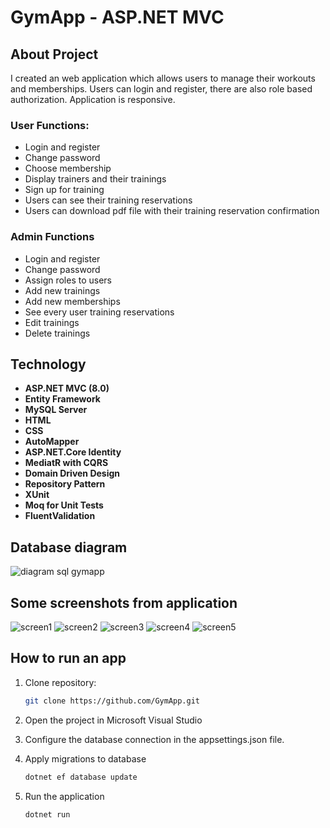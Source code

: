 # GymApp - ASP.NET MVC 

## About Project
I created an web application which allows users to manage their workouts and memberships.
Users can login and register, there are also role based authorization. Application is responsive. 

### User Functions:
- Login and register
- Change password
- Choose membership
- Display trainers and their trainings
- Sign up for training
- Users can see their training reservations
- Users can download pdf file with their training reservation confirmation

### Admin Functions
- Login and register
- Change password
- Assign roles to users
- Add new trainings
- Add new memberships 
- See every user training reservations
- Edit trainings 
- Delete trainings


## Technology
- **ASP.NET MVC (8.0)**
- **Entity Framework**
- **MySQL Server**
- **HTML**
- **CSS**
- **AutoMapper**
- **ASP.NET.Core Identity**
- **MediatR with CQRS**
- **Domain Driven Design**
- **Repository Pattern**
- **XUnit**
- **Moq for Unit Tests**
- **FluentValidation**


## Database diagram
![diagram sql gymapp](https://github.com/user-attachments/assets/d7aad9c3-a532-43fa-8123-25027602471a)

## Some screenshots from application
![screen1](https://github.com/user-attachments/assets/98fe27b1-b545-4820-ab6c-2e5f9f6359fd)
![screen2](https://github.com/user-attachments/assets/a6059ec2-5af5-437e-a885-bc1f98421e9e)
![screen3](https://github.com/user-attachments/assets/15906cd7-cf64-4f6a-be73-0bee9fac7cab)
![screen4](https://github.com/user-attachments/assets/9932ed03-b034-44b3-bcff-775aed6b6fae)
![screen5](https://github.com/user-attachments/assets/5b46d5ca-a45b-4920-b42c-17fe727cca4a)







## How to run an app
1. Clone repository:
   ```bash
   git clone https://github.com/GymApp.git
2. Open the project in Microsoft Visual Studio  

3. Configure the database connection in the appsettings.json file.

4. Apply migrations to database
   ```bash
   dotnet ef database update

5. Run the application
   ```bash
   dotnet run

